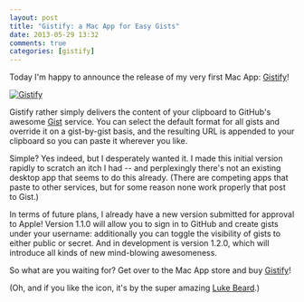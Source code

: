 ```yaml
---
layout: post
title: "Gistify: a Mac App for Easy Gists"
date: 2013-05-29 13:32
comments: true
categories: [gistify]
---
```

Today I'm happy to announce the release of my very first Mac App: [Gistify](https://itunes.apple.com/us/app/gistify/id653231502)!

[![Gistify](http://f.cl.ly/items/2w0L3S1A2y3H2d3S0c14/Gistify-icon-256.png)](https://itunes.apple.com/us/app/gistify/id653231502)

Gistify rather simply delivers the content of your clipboard to GitHub's awesome [Gist](https://gist.github.com/) service. You can select the default format for all gists and override it on a gist-by-gist basis, and the resulting URL is appended to your clipboard so you can paste it wherever you like.

Simple? Yes indeed, but I desperately wanted it. I made this initial version rapidly to scratch an itch I had -- and perplexingly there's not an existing desktop app that seems to do this already. (There are competing apps that paste to other services, but for some reason none work properly that post to Gist.)

In terms of future plans, I already have a new version submitted for approval to Apple! Version 1.1.0 will allow you to sign in to GitHub and create gists under your username: additionally you can toggle the visibility of gists to either public or secret. And in development is version 1.2.0, which will introduce all kinds of new mind-blowing awesomeness.

So what are you waiting for? Get over to the Mac App store and buy [Gistify](https://itunes.apple.com/us/app/gistify/id653231502)!

(Oh, and if you like the icon, it's by the super amazing [Luke Beard](http://twitter.com/lukesbeard).)